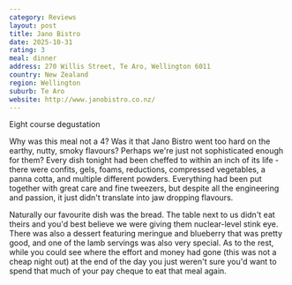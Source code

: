 ```yaml
---
category: Reviews
layout: post
title: Jano Bistro
date: 2025-10-31
rating: 3
meal: dinner
address: 270 Willis Street, Te Aro, Wellington 6011
country: New Zealand
region: Wellington
suburb: Te Aro
website: http://www.janobistro.co.nz/
---
```

Eight course degustation  

Why was this meal not a 4? Was it that Jano Bistro went too hard on the earthy, nutty, smoky flavours? Perhaps we're just not sophisticated enough for them? Every dish tonight had been cheffed to within an inch of its life - there were confits, gels, foams, reductions, compressed vegetables, a panna cotta, and multiple different powders. Everything had been put together with great care and fine tweezers, but despite all the engineering and passion, it just didn't translate into jaw dropping flavours. 

Naturally our favourite dish was the bread. The table next to us didn't eat theirs and you'd best believe we were giving them nuclear-level stink eye. There was also a dessert featuring meringue and blueberry that was pretty good, and one of the lamb servings was also very special. As to the rest, while you could see where the effort and money had gone (this was not a cheap night out) at the end of the day you just weren't sure you'd want to spend that much of your pay cheque to eat that meal again. 
